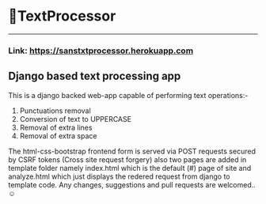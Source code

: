 # 📖TextProcessor
---
### Link: https://sanstxtprocessor.herokuapp.com
## Django based text processing app

This is a django backed web-app capable of performing text operations:-

1. Punctuations removal
2. Conversion of text to UPPERCASE
3. Removal of extra lines
4. Removal of extra space

The html-css-bootstrap frontend form is served via POST requests secured by CSRF tokens (Cross site request forgery) also two pages are added in template folder namely index.html which is the default (#) page of site and analyze.html which just displays the redered request from django to template code. Any changes, suggestions and pull requests are welcomed..☺️
